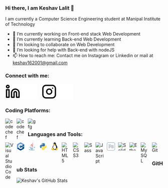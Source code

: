 ### Hi there, I am Keshav Lalit 👋 

I am currently a Computer Science Engineering student at Manipal Institute of Technology

- 🔭 I’m currently working on Front-end stack Web Development
- 🌱 I’m currently learning Back-end Web Development
- 👯 I’m looking to collaborate on Web Development
- 🤔 I’m looking for help with Back-end with nodeJS
- 📫 How to reach me: Contact me on Instagram or Linkedin or mail at keshav162001@gmail.com

### Connect with me:

[![website](./img/linkedin-light.svg)](https://linkedin.com/in/keshav-lalit#gh-light-mode-only)
[![website](./img/linkedin-dark.svg)](https://linkedin.com/in/keshav-lalit#gh-dark-mode-only)
&nbsp;&nbsp;
[![website](./img/instagram-light.svg)](https://instagram.com/keshav_lalit#gh-light-mode-only)
[![website](./img/instagram-dark.svg)](https://instagram.com/keshav_lalit#gh-dark-mode-only)

### Coding Platforms: 

<a href="https://www.codechef.com/users/keshav_lalit" target="_blank">
<img align="left" alt="codechef" width="26px" src="https://cdn.jsdelivr.net/npm/simple-icons@6.10.0/icons/codechef.svg" style="padding-right:10px;" />
</a>
<a href="https://stackoverflow.com/users/18388303/keshav-lalit" target="_blank">
<img align="left" alt="codechef" width="26px" src="https://cdn.jsdelivr.net/npm/simple-icons@3.13.0/icons/stackoverflow.svg" style="padding-right:10px;" />
</a>
<a href="https://auth.geeksforgeeks.org/user/keshav162001/profile" target="_blank">
<img align="left" alt="gfg" width="26px" src="https://cdn.jsdelivr.net/npm/simple-icons@6.10.0/icons/geeksforgeeks.svg" style="padding-right:10px;" />
</a>

<br />


### Languages and Tools:

<img align="left" alt="Visual Studio Code" width="26px" src="https://cdn.jsdelivr.net/gh/devicons/devicon/icons/vscode/vscode-original.svg" style="padding-right:10px;" />
<img align="left" alt="cpp" width="26px" src="https://github.com/devicons/devicon/blob/master/icons/cplusplus/cplusplus-original.svg" style="padding-right:10px;" />
<img align="left" alt="java" width="26px" src="https://github.com/devicons/devicon/blob/master/icons/java/java-original.svg" style="padding-right:10px;" />
<img align="left" alt="python" width="26px" src="https://github.com/devicons/devicon/blob/master/icons/python/python-original.svg" style="padding-right:10px;" />
<img align="left" alt="shell" width="26px" src="https://github.com/devicons/devicon/blob/master/icons/linux/linux-original.svg" style="padding-right:10px;" />
<img align="left" alt="HTML5" width="26px" src="https://cdn.jsdelivr.net/gh/devicons/devicon/icons/html5/html5-original.svg" style="padding-right:10px;" />
<img align="left" alt="CSS3" width="26px" src="https://cdn.jsdelivr.net/gh/devicons/devicon/icons/css3/css3-original.svg" style="padding-right:10px;" />
<img align="left" alt="Sass" width="26px" src="https://cdn.jsdelivr.net/gh/devicons/devicon/icons/sass/sass-original.svg" style="padding-right:10px;" />
<img align="left" alt="JavaScript" width="26px" src="https://cdn.jsdelivr.net/gh/devicons/devicon/icons/javascript/javascript-original.svg" style="padding-right:10px;" />
<img align="left" alt="Photoshop" width="26px" src="https://github.com/devicons/devicon/blob/master/icons/photoshop/photoshop-line.svg" style="padding-right:10px;" />
<img align="left" alt="Solidity" width="26px" height="26px" src="https://cdn.worldvectorlogo.com/logos/solidity.svg" style="padding-right:10px;" />
<img align="left" alt="Ethereum" width="26px" height="26px" src="https://cdn.worldvectorlogo.com/logos/ethereum-1.svg" style="padding-right:10px;" />

<!---<img align="left" alt="React" width="26px" src="https://cdn.jsdelivr.net/gh/devicons/devicon/icons/react/react-original.svg" style="padding-right:10px;" />
<img align="left" alt="Gatsby" width="26px" src="https://cdn.jsdelivr.net/gh/devicons/devicon/icons/gatsby/gatsby-original.svg" style="padding-right:10px;" />
<img align="left" alt="GraphQL" width="26px" src="https://cdn.jsdelivr.net/gh/devicons/devicon/icons/graphql/graphql-plain.svg" style="padding-right:10px;" />
<img align="left" alt="Node.js" width="26px" src="https://cdn.jsdelivr.net/gh/devicons/devicon/icons/nodejs/nodejs-original.svg" style="padding-right:10px;" />
<img align="left" alt="Deno" width="26px" src="./img/deno-light.svg" style="padding-right:10px;" />
<img align="left" alt="MongoDB" width="26px" src="https://cdn.jsdelivr.net/gh/devicons/devicon/icons/mongodb/mongodb-original.svg" style="padding-right:10px;" />  --->
<img align="left" alt="MySQL" width="26px" src="https://cdn.jsdelivr.net/gh/devicons/devicon/icons/mysql/mysql-original.svg" style="padding-right:10px;" />
<img align="left" alt="Git" width="26px" src="https://cdn.jsdelivr.net/gh/devicons/devicon/icons/git/git-original.svg" style="padding-right:10px;" />

<br />
<br />



  ### GitHub Stats
  

  <img align="left" alt="Keshav's GitHub Stats" src="https://github-readme-stats.vercel.app/api?username=keshav-16&show_icons=true&hide_border=false&title_color=ff652f&icon_color=FFE400&bg_color=09131B&text_color=ffffff&border_color=0c1a25" />
